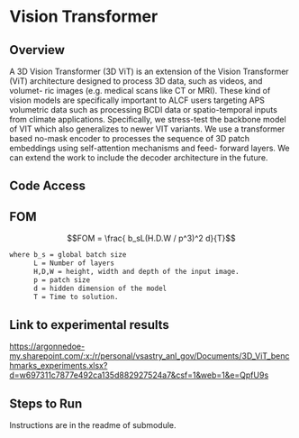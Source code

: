 # Vision Transformer

## Overview 
A 3D Vision Transformer (3D ViT) is an extension of the Vision Transformer
(ViT) architecture designed to process 3D data, such as videos, and volumet-
ric images (e.g. medical scans like CT or MRI). These kind of vision models
are specifically important to ALCF users targeting APS volumetric data such
as processing BCDI data or spatio-temporal inputs from climate applications.
Specifically, we stress-test the backbone model of VIT which also generalizes to
newer VIT variants. We use a transformer based no-mask encoder to processes
the sequence of 3D patch embeddings using self-attention mechanisms and feed-
forward layers. We can extend the work to include the decoder architecture in the future. 

## Code Access

## FOM
 ```math
 FOM = \frac{ b_sL(H.D.W / p^3)^2 d}{T}
```

```bash
where b_s = global batch size
      L = Number of layers
      H,D,W = height, width and depth of the input image. 
      p = patch size
      d = hidden dimension of the model
      T = Time to solution. 
```

## Link to experimental results 
https://argonnedoe-my.sharepoint.com/:x:/r/personal/vsastry_anl_gov/Documents/3D_ViT_benchmarks_experiments.xlsx?d=w697311c7877e492ca135d882927524a7&csf=1&web=1&e=QpfU9s
## Steps to Run
Instructions are in the readme of submodule. 


